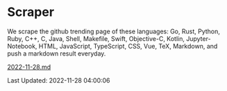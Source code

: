 # Scraper

We scrape the github trending page of these languages: Go, Rust, Python, Ruby, C++, C, Java, Shell, Makefile, Swift, Objective-C, Kotlin, Jupyter-Notebook, HTML, JavaScript, TypeScript, CSS, Vue, TeX, Markdown, and push a markdown result everyday.

[2022-11-28.md](https://github.com/yangwenmai/github-trending-backup/blob/master/2022-11-28.md)

Last Updated: 2022-11-28 04:00:06